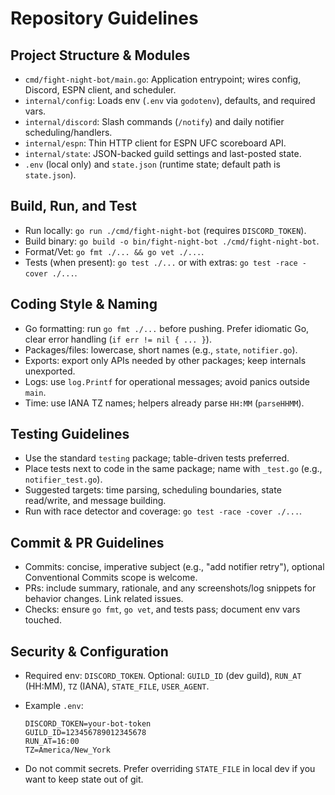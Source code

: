 # Repository Guidelines

## Project Structure & Modules
- `cmd/fight-night-bot/main.go`: Application entrypoint; wires config, Discord, ESPN client, and scheduler.
- `internal/config`: Loads env (`.env` via `godotenv`), defaults, and required vars.
- `internal/discord`: Slash commands (`/notify`) and daily notifier scheduling/handlers.
- `internal/espn`: Thin HTTP client for ESPN UFC scoreboard API.
- `internal/state`: JSON-backed guild settings and last-posted state.
- `.env` (local only) and `state.json` (runtime state; default path is `state.json`).

## Build, Run, and Test
- Run locally: `go run ./cmd/fight-night-bot` (requires `DISCORD_TOKEN`).
- Build binary: `go build -o bin/fight-night-bot ./cmd/fight-night-bot`.
- Format/Vet: `go fmt ./... && go vet ./...`.
- Tests (when present): `go test ./...` or with extras: `go test -race -cover ./...`.

## Coding Style & Naming
- Go formatting: run `go fmt ./...` before pushing. Prefer idiomatic Go, clear error handling (`if err != nil { ... }`).
- Packages/files: lowercase, short names (e.g., `state`, `notifier.go`).
- Exports: export only APIs needed by other packages; keep internals unexported.
- Logs: use `log.Printf` for operational messages; avoid panics outside `main`.
- Time: use IANA TZ names; helpers already parse `HH:MM` (`parseHHMM`).

## Testing Guidelines
- Use the standard `testing` package; table-driven tests preferred.
- Place tests next to code in the same package; name with `_test.go` (e.g., `notifier_test.go`).
- Suggested targets: time parsing, scheduling boundaries, state read/write, and message building.
- Run with race detector and coverage: `go test -race -cover ./...`.

## Commit & PR Guidelines
- Commits: concise, imperative subject (e.g., "add notifier retry"), optional Conventional Commits scope is welcome.
- PRs: include summary, rationale, and any screenshots/log snippets for behavior changes. Link related issues.
- Checks: ensure `go fmt`, `go vet`, and tests pass; document env vars touched.

## Security & Configuration
- Required env: `DISCORD_TOKEN`. Optional: `GUILD_ID` (dev guild), `RUN_AT` (HH:MM), `TZ` (IANA), `STATE_FILE`, `USER_AGENT`.
- Example `.env`:
  
  ```
  DISCORD_TOKEN=your-bot-token
  GUILD_ID=123456789012345678
  RUN_AT=16:00
  TZ=America/New_York
  ```
- Do not commit secrets. Prefer overriding `STATE_FILE` in local dev if you want to keep state out of git.

